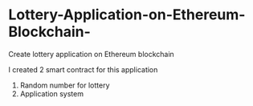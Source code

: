 # Lottery-Application-on-Ethereum-Blockchain-
Create lottery application on Ethereum blockchain

I created 2 smart contract for this application
1. Random number for lottery
2. Application system
